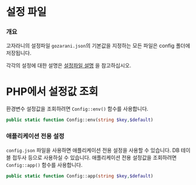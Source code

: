 # 설정 파일
### 개요
고자라니의 설정파일 `gozarani.json`의 기본값을 지정하는 모든 파일은 config 폴더에 저장됩니다.

각각의 설정에 대한 설명은 [설정파일 설명](./config_descriptions.md) 을 참고하십시오.
# PHP에서 설정값 조회
환경변수 설정값을 조회하려면 `Config::env()` 함수를 사용합니다.
```php
public static function Config::env(string $key,$default)
```
### 애플리케이션 전용 설정
`config.json` 파일을 사용하면 애플리케이션 전용 설정을 사용할 수 있습니다. DB 테이블 접두사 등으로 사용하실 수 있습니다.
애플리케이션 전용 설정값을 조회하려면 `Config::app()` 함수를 사용합니다.
```php
public static function Config::app(string $key,$default)
```
